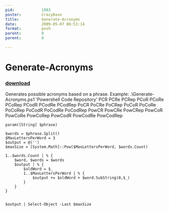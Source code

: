 ```yaml
---
pid:            1083
poster:         CrazyDave
title:          Generate-Acronyms
date:           2009-05-07 06:53:14
format:         posh
parent:         0
parent:         0

---
```


# Generate-Acronyms

### [download](1083.ps1)

Generates possible acronyms based on a phrase.
Example:
.\Generate-Acronyms.ps1 'Powershell Code Repository'
PCR
PCRe
PCRep
PCoR
PCoRe
PCoRep
PCodR
PCodRe
PCodRep
PoCR
PoCRe
PoCRep
PoCoR
PoCoRe
PoCoRep
PoCodR
PoCodRe
PoCodRep
PowCR
PowCRe
PowCRep
PowCoR
PowCoRe
PowCoRep
PowCodR
PowCodRe
PowCodRep


```posh
param([String] $phrase) 

$words = $phrase.Split()
$MaxLettersPerWord = 3
$output = @('')
$maxSize = [System.Math]::Pow($MaxLettersPerWord, $words.Count)

1..$words.Count | % {
	$word, $words = $words	
	$output | % {		
		$oldWord = $_
		1..$MaxLettersPerWord | % {		
			$output += $oldWord + $word.SubString(0,$_)
		}
	}		
}


$output | Select-Object -Last $maxSize
```
